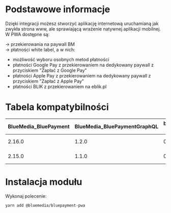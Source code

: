 # Podstawowe informacje
Dzięki integracji możesz stworzyć aplikację internetową uruchamianą jak zwykła strona www, ale sprawiającą wrażenie natywnej aplikacji mobilnej.
W PWA dostępne są:

→ przekierowania na paywall BM <br> 
→ płatności white label, a w nich:
  - możliwość wyboru osobnych metod płatności
  - płatności Google Pay z przekierowaniem na dedykowany paywall z przyciskiem "Zapłać z Google Pay"
  - płatności Apple Pay  z przekierowaniem na dedykowany paywall z przyciskiem "Zapłać z Apple Pay"
  - płatności BLIK z przekierowaniem na eblik.pl

# Tabela kompatybilności

| BlueMedia_BluePayment | BlueMedia_BluePaymentGraphQL | bluemedia/bluepayment-pwa (JS) | Magento | Magento PWA |
| --- | --- | --- | --- |--- |
| 2.16.0 | 1.2.0 | 0.0.7 | 2.4.2 - 2.4.3 | 9.x - 10.x |
| 2.15.0 | 1.1.0 | 0.0.3 | 2.4.2 | 9.x - 10.x |

# Instalacja modułu

Wykonaj polecenie: 
```bash
yarn add @bluemedia/bluepayment-pwa
```
